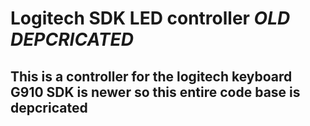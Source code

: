 # Logitech SDK LED controller *OLD DEPCRICATED*

## This is a controller for the logitech keyboard G910 SDK is newer so this entire code base is depcricated


